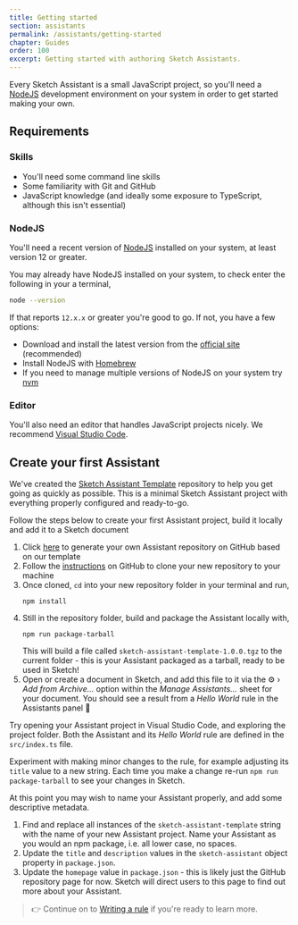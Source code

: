 ```yaml
---
title: Getting started
section: assistants
permalink: /assistants/getting-started
chapter: Guides
order: 100
excerpt: Getting started with authoring Sketch Assistants.
---
```


Every Sketch Assistant is a small JavaScript project, so you'll need a [NodeJS](https://nodejs.org) development environment on your system in order to get started making your own.

## Requirements

### Skills

- You'll need some command line skills
- Some familiarity with Git and GitHub
- JavaScript knowledge (and ideally some exposure to TypeScript, although this isn't essential)

### NodeJS

You'll need a recent version of [NodeJS](https://nodejs.org) installed on your system, at least version 12 or greater.

You may already have NodeJS installed on your system, to check enter the following in your a terminal,

```sh
node --version
```

If that reports `12.x.x` or greater you're good to go. If not, you have a few options:

- Download and install the latest version from the [official site](https://nodejs.org/en/download/) (recommended)
- Install NodeJS with [Homebrew](https://brew.sh)
- If you need to manage multiple versions of NodeJS on your system try [nvm](https://github.com/nvm-sh/nvm)

### Editor

You'll also need an editor that handles JavaScript projects nicely. We recommend [Visual Studio Code](https://visualstudio.microsoft.com/downloads/).

## Create your first Assistant

We've created the [Sketch Assistant Template](https://github.com/sketch-hq/sketch-assistant-template) repository to help you get going as quickly as possible. This is a minimal Sketch Assistant project with everything properly configured and ready-to-go.

Follow the steps below to create your first Assistant project, build it locally and add it to a Sketch document

1. Click [here](https://github.com/sketch-hq/sketch-assistant-template/generate) to generate your own Assistant repository on GitHub based on our template
1. Follow the [instructions](https://docs.github.com/en/github/creating-cloning-and-archiving-repositories/cloning-a-repository) on GitHub to clone your new repository to your machine
1. Once cloned, `cd` into your new repository folder in your terminal and run,
   ```
   npm install
   ```
1. Still in the repository folder, build and package the Assistant locally with,
   ```
   npm run package-tarball
   ```
   This will build a file called `sketch-assistant-template-1.0.0.tgz` to the current folder - this is your Assistant packaged as a tarball, ready to be used in Sketch!
1. Open or create a document in Sketch, and add this file to it via the ⚙️ › _Add from Archive…_ option within the _Manage Assistants…_ sheet for your document. You should see a result from a _Hello World_ rule in the Assistants panel 🎉

Try opening your Assistant project in Visual Studio Code, and exploring the project folder. Both the Assistant and its _Hello World_ rule are defined in the `src/index.ts` file.

Experiment with making minor changes to the rule, for example adjusting its `title` value to a new string. Each time you make a change re-run `npm run package-tarball` to see your changes in Sketch.

At this point you may wish to name your Assistant properly, and add some descriptive metadata.

1. Find and replace all instances of the `sketch-assistant-template` string with the name of your new Assistant project. Name your Assistant as you would an npm package, i.e. all lower case, no spaces.
1. Update the `title` and `description` values in the `sketch-assistant` object property in `package.json`.
1. Update the `homepage` value in `package.json` - this is likely just the GitHub repository page for now. Sketch will direct users to this page to find out more about your Assistant.

> 👉 Continue on to [Writing a rule](/assistants/write-a-rule) if you're ready to learn more.
